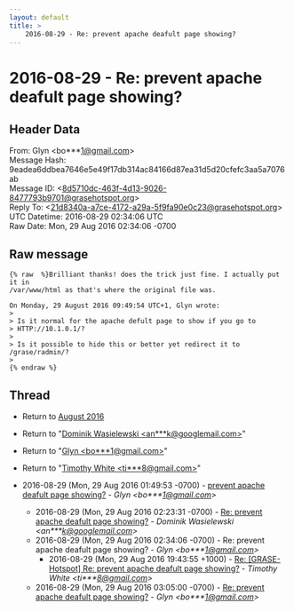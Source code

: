 ```yaml
---
layout: default
title: >
    2016-08-29 - Re: prevent apache deafult page showing?
---
```


# 2016-08-29 - Re: prevent apache deafult page showing?

## Header Data

From: Glyn \<bo***1@gmail.com\><br>
Message Hash: 9eadea6ddbea7646e5e49f17db314ac84166d87ea31d5d20cfefc3aa5a7076ab<br>
Message ID: \<8d5710dc-463f-4d13-9026-8477793b9701@grasehotspot.org\><br>
Reply To: \<21d8340a-a7ce-4172-a29a-5f9fa90e0c23@grasehotspot.org\><br>
UTC Datetime: 2016-08-29 02:34:06 UTC<br>
Raw Date: Mon, 29 Aug 2016 02:34:06 -0700<br>

## Raw message

```
{% raw  %}Brilliant thanks! does the trick just fine. I actually put it in 
/var/www/html as that's where the original file was.

On Monday, 29 August 2016 09:49:54 UTC+1, Glyn wrote:
>
> Is it normal for the apache defult page to show if you go to 
> HTTP://10.1.0.1/?
>
> Is it possible to hide this or better yet redirect it to /grase/radmin/?
>
{% endraw %}
```

## Thread

+ Return to [August 2016](/archive/2016/08)

+ Return to "[Dominik Wasielewski <an***k<span>@</span>googlemail.com>](/authors/an___k_at_googlemail_com)"
+ Return to "[Glyn <bo***1<span>@</span>gmail.com>](/authors/bo___1_at_gmail_com)"
+ Return to "[Timothy White <ti***8<span>@</span>gmail.com>](/authors/ti___8_at_gmail_com)"

+ 2016-08-29 (Mon, 29 Aug 2016 01:49:53 -0700) - [prevent apache deafult page showing?](/archive/2016/08/92b85cca293dd9a17dbbe78d287d2bebdd6528e4c39ed9cfb77a1dd537ba727b) - _Glyn \<bo***1@gmail.com\>_
  + 2016-08-29 (Mon, 29 Aug 2016 02:23:31 -0700) - [Re: prevent apache deafult page showing?](/archive/2016/08/eea9d2d42984d33a9542d70cc34f62fb1741a16661856137d3b51b88251b80fa) - _Dominik Wasielewski \<an***k@googlemail.com\>_
  + 2016-08-29 (Mon, 29 Aug 2016 02:34:06 -0700) - Re: prevent apache deafult page showing? - _Glyn \<bo***1@gmail.com\>_
    + 2016-08-29 (Mon, 29 Aug 2016 19:43:55 +1000) - [Re: [GRASE-Hotspot] Re: prevent apache deafult page showing?](/archive/2016/08/e93d9d92b34f88fdd69c0702fac1f29d5fd9b0c528b5b752057417669c0f50c1) - _Timothy White \<ti***8@gmail.com\>_
  + 2016-08-29 (Mon, 29 Aug 2016 03:05:00 -0700) - [Re: prevent apache deafult page showing?](/archive/2016/08/5cb57b2c268138fa12aade6a7f5446d74bcbc8104558eea32c29d2ce5d6907de) - _Glyn \<bo***1@gmail.com\>_

